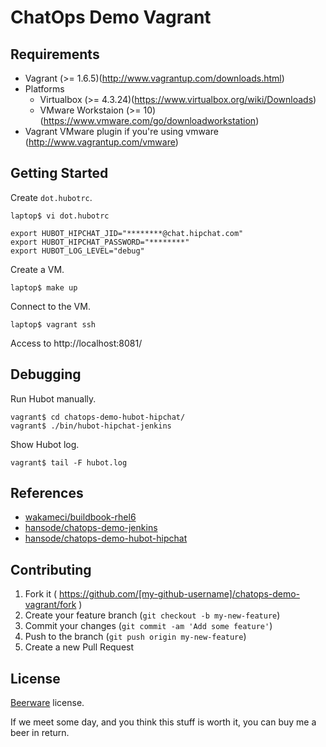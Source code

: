 ChatOps Demo Vagrant
====================

Requirements
------------

+ Vagrant (>= 1.6.5)(http://www.vagrantup.com/downloads.html)
+ Platforms
  + Virtualbox (>= 4.3.24)(https://www.virtualbox.org/wiki/Downloads)
  + VMware Workstaion (>= 10)(https://www.vmware.com/go/downloadworkstation)
+ Vagrant VMware plugin if you're using vmware (http://www.vagrantup.com/vmware)

Getting Started
---------------

Create `dot.hubotrc`.

```
laptop$ vi dot.hubotrc
```

```
export HUBOT_HIPCHAT_JID="********@chat.hipchat.com"
export HUBOT_HIPCHAT_PASSWORD="********"
export HUBOT_LOG_LEVEL="debug"
```

Create a VM.

```
laptop$ make up
```

Connect to the VM.

```
laptop$ vagrant ssh
```

Access to http://localhost:8081/

Debugging
---------

Run Hubot manually.

```
vagrant$ cd chatops-demo-hubot-hipchat/
vagrant$ ./bin/hubot-hipchat-jenkins
```

Show Hubot log.

```
vagrant$ tail -F hubot.log
```

References
----------

+ [wakameci/buildbook-rhel6](https://github.com/wakameci/buildbook-rhel6)
+ [hansode/chatops-demo-jenkins](https://github.com/hansode/chatops-demo-jenkins)
+ [hansode/chatops-demo-hubot-hipchat](https://github.com/hansode/chatops-demo-hubot-hipchat)

Contributing
------------

1. Fork it ( https://github.com/[my-github-username]/chatops-demo-vagrant/fork )
2. Create your feature branch (`git checkout -b my-new-feature`)
3. Commit your changes (`git commit -am 'Add some feature'`)
4. Push to the branch (`git push origin my-new-feature`)
5. Create a new Pull Request

License
-------

[Beerware](http://en.wikipedia.org/wiki/Beerware) license.

If we meet some day, and you think this stuff is worth it, you can buy me a beer in return.
